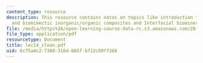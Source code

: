 ```yaml
---
content_type: resource
description: This resource contains notes on topics like introduction to biomineralization
  and biomimectic inorganic/organic composites and Interfacial biomineralization.
file: /media/https%3A/open-learning-course-data-rc.s3.amazonaws.com/20-462j-molecular-principles-of-biomaterials-spring-2006/6c75a4c27308316d085fb712c09ff368_lec14_clean.pdf
file_type: application/pdf
resourcetype: Document
title: lec14_clean.pdf
uid: 6c75a4c2-7308-316d-085f-b712c09ff368
---
```

